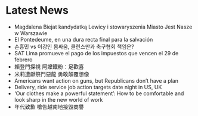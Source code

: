 # Latest News
-  Magdalena Biejat kandydatką Lewicy i stowaryszenia Miasto Jest Nasze w Warszawie
-  El Pontedeume, en una dura recta final para la salvación
-  손흥민 vs 이강인 몸싸움, 클린스만과 축구협회 책임은?
-  SAT Lima promueve el pago de los impuestos que vencen el 29 de febrero
-  賴登門探視 阿嬤鐵粉：足歡喜
-  米莉遭獻祭鬥惡龍 勇敢顛覆想像
-  Americans want action on guns, but Republicans don’t have a plan
-  Delivery, ride service job action targets date night in US, UK
-  ‘Our clothes make a powerful statement’: How to be comfortable and look sharp in the new world of work
-  年代致歉 嗆告越南地接毀商譽
